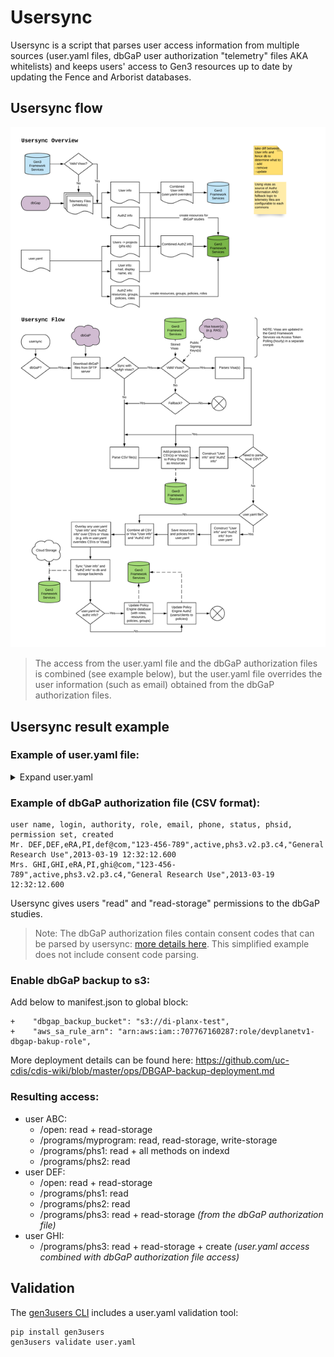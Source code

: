 # Usersync

Usersync is a script that parses user access information from multiple sources (user.yaml files, dbGaP user authorization "telemetry" files AKA whitelists) and keeps users' access to Gen3 resources up to date by updating the Fence and Arborist databases.

## Usersync flow

![Usersync Flow](images/usersync.png)

> The access from the user.yaml file and the dbGaP authorization files is combined (see example below), but the user.yaml file overrides the user information (such as email) obtained from the dbGaP authorization files.

## Usersync result example

### Example of user.yaml file:

<details>
    <summary>Expand user.yaml</summary>

```
# authz information follows the attribute-based access control (ABAC) model
authz:
  resources: 
    - name: programs
      subresources:
        - name: myprogram
        - name: phs1
        - name: phs2
        - name: phs3
    - name: 'open'

  policies:
    - id: 'open_data_reader'
      description: 'Read access to open data'
      role_ids:
        - 'reader'
        - 'storage_reader'
      resource_paths: ['/open']
    - id: phs1_phs2_reader
      description: "Read access to ph1 and ph2"
      role_ids:
        - reader
      resource_paths:
        - /programs/phs1
        - /programs/phs2
    - id: phs3_creator
      description: "Create access to ph3"
      role_ids:
        - creator
      resource_paths:
        - /programs/phs3
    - id: phs1_admin
      description: "Admin access to ph1 indexd records"
      role_ids:
        - indexd_record_admin
      resource_paths:
        - /programs/phs1

  roles:
    - id: reader
      description: ""
      permissions:
        - id: reader
          action:
            method: read
            service: "*"
    - id: storage_reader
      description: ""
      permissions:
        - id: storage_reader
          action:
            method: read-storage
            service: "*"
    - id: creator
      description: ""
      permissions:
        - id: creator
          action:
            method: create
            service: "*"
    - id: indexd_record_admin
      description: ""
      permissions:
        - id: indexd_record_admin
          action:
            method: "*"
            service: indexd

  # policies automatically given to anyone, even if they are not authenticated
  anonymous_policies:
    - open_data_reader

  # policies automatically given to authenticated users (in addition to their other policies)
  all_users_policies: []

  groups:
    - name: phs1_phs2_readers
      policies:
        - phs1_phs2_reader
      users:
        - ABC
        - DEF

# OIDC clients
clients:
  client1:
    policies:
      - open_data_reader

users:
  ABC:
    # "admin" gives create/update/delete access to programs and projects in Sheepdog
    admin: true
    policies:
      - phs1_admin
    # "projects" is the deprecated way of providing access. We should now use "policies"
    projects:
      - auth_id: myprogram
        privilege:
          - read
          - read-storage
          - write-storage
  GHI:
    admin: false
    policies:
      - phs3_creator
```
</details>

### Example of dbGaP authorization file (CSV format):

```
user name, login, authority, role, email, phone, status, phsid, permission set, created
Mr. DEF,DEF,eRA,PI,def@com,"123-456-789",active,phs3.v2.p3.c4,"General Research Use",2013-03-19 12:32:12.600
Mrs. GHI,GHI,eRA,PI,ghi@com,"123-456-789",active,phs3.v2.p3.c4,"General Research Use",2013-03-19 12:32:12.600
```

Usersync gives users "read" and "read-storage" permissions to the dbGaP studies.

> Note: The dbGaP authorization files contain consent codes that can be parsed by usersync: [more details here](dbgap_info.md). This simplified example does not include consent code parsing.

### Enable dbGaP backup to s3:
Add below to manifest.json to global block:
```
+    "dbgap_backup_bucket": "s3://di-planx-test",
+    "aws_sa_rule_arn": "arn:aws:iam::707767160287:role/devplanetv1-dbgap-bakup-role",
```

More deployment details can be found here: https://github.com/uc-cdis/cdis-wiki/blob/master/ops/DBGAP-backup-deployment.md
### Resulting access:

- user ABC:
  - /open: read + read-storage
  - /programs/myprogram: read, read-storage, write-storage
  - /programs/phs1: read + all methods on indexd
  - /programs/phs2: read
- user DEF:
  - /open: read + read-storage
  - /programs/phs1: read
  - /programs/phs2: read
  - /programs/phs3: read + read-storage _(from the dbGaP authorization file)_
- user GHI:
  - /programs/phs3: read + read-storage + create _(user.yaml access combined with dbGaP authorization file access)_

## Validation

The [gen3users CLI](https://github.com/uc-cdis/gen3users) includes a user.yaml validation tool:
```
pip install gen3users
gen3users validate user.yaml
```

